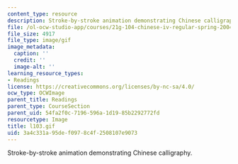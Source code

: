 ```yaml
---
content_type: resource
description: Stroke-by-stroke animation demonstrating Chinese calligraphy.
file: /ol-ocw-studio-app/courses/21g-104-chinese-iv-regular-spring-2004/3a4c331a95def0978c4f2508107e9073_l103.gif
file_size: 4917
file_type: image/gif
image_metadata:
  caption: ''
  credit: ''
  image-alt: ''
learning_resource_types:
- Readings
license: https://creativecommons.org/licenses/by-nc-sa/4.0/
ocw_type: OCWImage
parent_title: Readings
parent_type: CourseSection
parent_uid: 54fa2f0c-7196-596a-1d19-85b2292772fd
resourcetype: Image
title: l103.gif
uid: 3a4c331a-95de-f097-8c4f-2508107e9073
---
```

Stroke-by-stroke animation demonstrating Chinese calligraphy.
